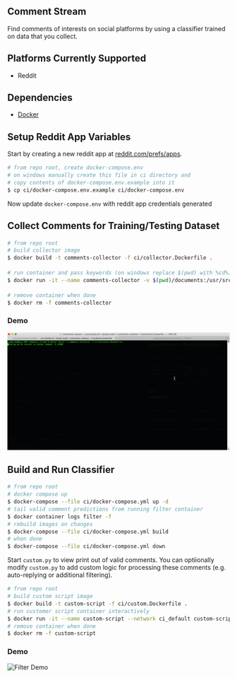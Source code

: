 ## Comment Stream

Find comments of interests on social platforms by using a classifier trained on data that you collect.
## Platforms Currently Supported

- Reddit
## Dependencies 
- [Docker](https://docs.docker.com/engine/install/)

## Setup Reddit App Variables

Start by creating a new reddit app at [reddit.com/prefs/apps](https://www.reddit.com/prefs/apps).

```bash
# from repo root, create docker-compose.env 
# on windows manually create this file in ci directory and 
# copy contents of docker-compose.env.example into it
$ cp ci/docker-compose.env.example ci/docker-compose.env
```
Now update `docker-compose.env` with reddit app credentials generated 
## Collect Comments for Training/Testing Dataset

```bash
# from repo root
# build collector image
$ docker build -t comments-collector -f ci/collector.Dockerfile .

# run container and pass keywords (on windows replace $(pwd) with %cd%)
$ docker run -it --name comments-collector -v $(pwd)/documents:/usr/src/app/src/documents --env-file ci/docker-compose.env comments-collector key_word1 key_word2 key_word3

# remove container when done
$ docker rm -f comments-collector
```
### Demo
![Collector Demo](./docs/collector_demo.gif)

## Build and Run Classifier

```bash
# from repo root
# docker compose up
$ docker-compose --file ci/docker-compose.yml up -d
# tail valid comment predictions from running filter container
$ docker container logs filter -f
# rebuild images on changes
$ docker-compose --file ci/docker-compose.yml build
# when done
$ docker-compose --file ci/docker-compose.yml down
```

Start `custom.py` to view print out of valid comments. You can optiionally modify `custom.py` to add custom logic for processing these comments (e.g. auto-replying or additional filtering). 

```bash
# from repo root
# build custom script image
$ docker build -t custom-script -f ci/custom.Dockerfile .
# run customer script container interactively
$ docker run -it --name custom-script --network ci_default custom-script
# remove container when done
$ docker rm -f custom-script
```

### Demo
![Filter Demo](./docs/filter_demo.gif)